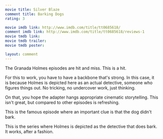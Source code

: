 ```yaml
---
movie title: Silver Blaze
comment title: Barking Dogs
rating: 3

movie imdb link: http://www.imdb.com/title/tt0685618/
comment imdb link: http://www.imdb.com/title/tt0685618/reviews-1
movie tmdb link: 
movie tmdb trailer: 
movie tmdb poster: 

layout: comment
---
```


The Granada Holmes episodes are hit and miss. This is a hit.

For this to work, you have to have a backbone that's strong. In this case, it is because Holmes is depicted here as an actual detective, someone who figures things out. No tricking, no undercover work, just thinking.

On that, you hope the adapter hangs appropriate cinematic storytelling. This isn't great, but compared to other episodes is refreshing.

This is the famous episode where an important clue is that the dog didn't bark.

This is the series where Holmes is depicted as the detective that does bark. It works, after a fashion.
